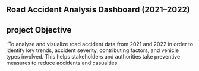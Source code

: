 ## Road Accident Analysis Dashboard (2021–2022)

## project Objective

-To analyze and visualize road accident data from 2021 and 2022 in order to identify key trends, accident severity, contributing factors, and vehicle types involved. This helps stakeholders and authorities take preventive    measures to reduce accidents and casualties
